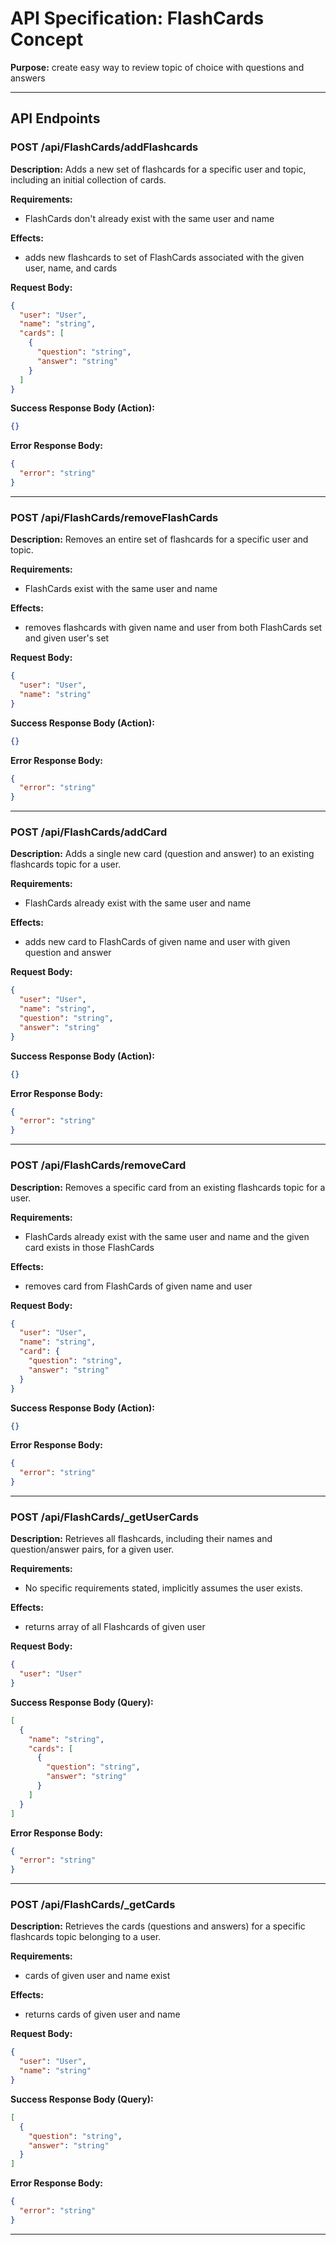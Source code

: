 
# API Specification: FlashCards Concept

**Purpose:** create easy way to review topic of choice with questions and answers

---

## API Endpoints

### POST /api/FlashCards/addFlashcards

**Description:** Adds a new set of flashcards for a specific user and topic, including an initial collection of cards.

**Requirements:**
- FlashCards don't already exist with the same user and name

**Effects:**
- adds new flashcards to set of FlashCards associated with the given user, name, and cards

**Request Body:**
```json
{
  "user": "User",
  "name": "string",
  "cards": [
    {
      "question": "string",
      "answer": "string"
    }
  ]
}
```

**Success Response Body (Action):**
```json
{}
```

**Error Response Body:**
```json
{
  "error": "string"
}
```
---

### POST /api/FlashCards/removeFlashCards

**Description:** Removes an entire set of flashcards for a specific user and topic.

**Requirements:**
- FlashCards exist with the same user and name

**Effects:**
- removes flashcards with given name and user from both FlashCards set and given user's set

**Request Body:**
```json
{
  "user": "User",
  "name": "string"
}
```

**Success Response Body (Action):**
```json
{}
```

**Error Response Body:**
```json
{
  "error": "string"
}
```
---

### POST /api/FlashCards/addCard

**Description:** Adds a single new card (question and answer) to an existing flashcards topic for a user.

**Requirements:**
- FlashCards already exist with the same user and name

**Effects:**
- adds new card to FlashCards of given name and user with given question and answer

**Request Body:**
```json
{
  "user": "User",
  "name": "string",
  "question": "string",
  "answer": "string"
}
```

**Success Response Body (Action):**
```json
{}
```

**Error Response Body:**
```json
{
  "error": "string"
}
```
---

### POST /api/FlashCards/removeCard

**Description:** Removes a specific card from an existing flashcards topic for a user.

**Requirements:**
- FlashCards already exist with the same user and name and the given card exists in those FlashCards

**Effects:**
- removes card from FlashCards of given name and user

**Request Body:**
```json
{
  "user": "User",
  "name": "string",
  "card": {
    "question": "string",
    "answer": "string"
  }
}
```

**Success Response Body (Action):**
```json
{}
```

**Error Response Body:**
```json
{
  "error": "string"
}
```
---

### POST /api/FlashCards/\_getUserCards

**Description:** Retrieves all flashcards, including their names and question/answer pairs, for a given user.

**Requirements:**
- No specific requirements stated, implicitly assumes the user exists.

**Effects:**
- returns array of all Flashcards of given user

**Request Body:**
```json
{
  "user": "User"
}
```

**Success Response Body (Query):**
```json
[
  {
    "name": "string",
    "cards": [
      {
        "question": "string",
        "answer": "string"
      }
    ]
  }
]
```

**Error Response Body:**
```json
{
  "error": "string"
}
```
---

### POST /api/FlashCards/\_getCards

**Description:** Retrieves the cards (questions and answers) for a specific flashcards topic belonging to a user.

**Requirements:**
- cards of given user and name exist

**Effects:**
- returns cards of given user and name

**Request Body:**
```json
{
  "user": "User",
  "name": "string"
}
```

**Success Response Body (Query):**
```json
[
  {
    "question": "string",
    "answer": "string"
  }
]
```

**Error Response Body:**
```json
{
  "error": "string"
}
```
---